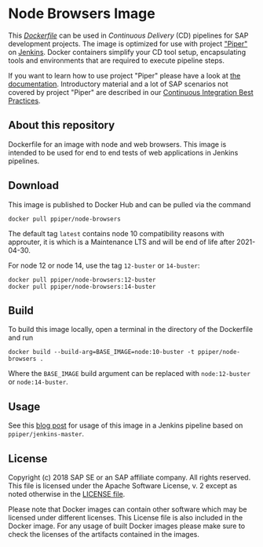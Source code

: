 # Node Browsers Image

This [_Dockerfile_](https://docs.docker.com/engine/reference/builder/) can be used in _Continuous Delivery_ (CD) pipelines for SAP development projects.
The image is optimized for use with project ["Piper"](https://github.com/SAP/jenkins-library) on [Jenkins](https://jenkins.io/).
Docker containers simplify your CD tool setup, encapsulating tools and environments that are required to execute pipeline steps.

If you want to learn how to use project "Piper" please have a look at [the documentation](https://github.com/SAP/jenkins-library/blob/master/README.md).
Introductory material and a lot of SAP scenarios not covered by project "Piper" are described in our [Continuous Integration Best Practices](https://developers.sap.com/tutorials/ci-best-practices-intro.html).

## About this repository

Dockerfile for an image with node and web browsers.
This image is intended to be used for end to end tests of web applications in Jenkins pipelines.

## Download

This image is published to Docker Hub and can be pulled via the command

```
docker pull ppiper/node-browsers
```

The default tag `latest` contains node 10 compatibility reasons with approuter, it is which is a Maintenance LTS and will be end of life after 2021-04-30.

For node 12 or node 14, use the tag `12-buster` or `14-buster`:

```
docker pull ppiper/node-browsers:12-buster
docker pull ppiper/node-browsers:14-buster
```

## Build

To build this image locally, open a terminal in the directory of the Dockerfile and run

```
docker build --build-arg=BASE_IMAGE=node:10-buster -t ppiper/node-browsers .
```

Where the `BASE_IMAGE` build argument can be replaced with `node:12-buster` or `node:14-buster`.

## Usage

See this [blog post](https://blogs.sap.com/2017/12/11/sap-s4hana-cloud-sdk-end-to-end-tests-against-secured-applications/) for usage of this image in a Jenkins pipeline based on `ppiper/jenkins-master`.

## License

Copyright (c) 2018 SAP SE or an SAP affiliate company. All rights reserved.
This file is licensed under the Apache Software License, v. 2 except as noted
otherwise in the [LICENSE file](https://github.com/SAP/devops-docker-node-browsers/blob/master/LICENSE).

Please note that Docker images can contain other software which may be licensed under different licenses. This License file is also included in the Docker image. For any usage of built Docker images please make sure to check the licenses of the artifacts contained in the images.
